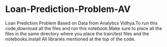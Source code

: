 # Loan-Prediction-Problem-AV
Loan Prediction Problem Based on Data from Analytics Vidhya.To run this code,download all the files and run this notebook.Make sure to place all the files in the same directory where you place the train/test files and the notebooks.Install All libraries mentioned at the top of the code.
